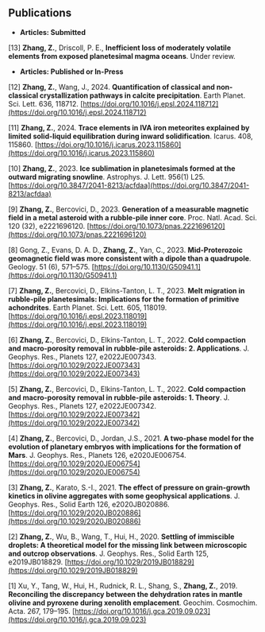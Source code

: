 ## Publications
* **Articles: Submitted**

\[13\] **Zhang, Z.**, Driscoll, P. E., **Inefficient loss of moderately volatile elements from exposed planetesimal
magma oceans**. Under review.

* **Articles: Published or In-Press**

\[12\] **Zhang, Z.**, Wang, J., 2024. **Quantification of classical and non-classical crystallization pathways in calcite precipitation**. Earth Planet. Sci. Lett. 636, 118712. [https://doi.org/10.1016/j.epsl.2024.118712](https://doi.org/10.1016/j.epsl.2024.118712)

\[11\] **Zhang, Z.**, 2024. **Trace elements in IVA iron meteorites explained by limited solid-liquid equilibration
during inward solidification**. Icarus. 408, 115860. [https://doi.org/10.1016/j.icarus.2023.115860](https://doi.org/10.1016/j.icarus.2023.115860)

\[10\] **Zhang, Z.**, 2023. **Ice sublimation in planetesimals formed at the outward migrating snowline**. Astrophys. J. Lett. 956(1) L25. [https://doi.org/10.3847/2041-8213/acfdaa](https://doi.org/10.3847/2041-8213/acfdaa)

\[9\] **Zhang, Z.**, Bercovici, D., 2023. **Generation of a measurable magnetic field in a metal asteroid with a rubble-pile inner core**. Proc. Natl. Acad. Sci. 120 (32), e2221696120. [https://doi.org/10.1073/pnas.2221696120](https://doi.org/10.1073/pnas.2221696120)

\[8\] Gong, Z., Evans, D. A. D., **Zhang, Z.**, Yan, C., 2023. **Mid-Proterozoic geomagnetic field was more consistent with a dipole than a quadrupole**. Geology. 51 (6), 571–575. [https://doi.org/10.1130/G50941.1](https://doi.org/10.1130/G50941.1)

\[7\] **Zhang, Z.**, Bercovici, D., Elkins-Tanton, L. T., 2023. **Melt migration in rubble-pile planetesimals: Implications for the formation of primitive achondrites**. Earth Planet. Sci. Lett. 605, 118019. [https://doi.org/10.1016/j.epsl.2023.118019](https://doi.org/10.1016/j.epsl.2023.118019)

\[6\] **Zhang, Z.**, Bercovici, D., Elkins-Tanton, L. T., 2022. **Cold compaction and macro-porosity removal in rubble-pile asteroids: 2. Applications**. J. Geophys. Res., Planets 127, e2022JE007343. [https://doi.org/10.1029/2022JE007343](https://doi.org/10.1029/2022JE007343)

\[5\] **Zhang, Z.**, Bercovici, D., Elkins-Tanton, L. T., 2022. **Cold compaction and macro-porosity removal in rubble-pile asteroids: 1. Theory**. J. Geophys. Res., Planets 127, e2022JE007342. [https://doi.org/10.1029/2022JE007342](https://doi.org/10.1029/2022JE007342)

\[4\] **Zhang, Z.**, Bercovici, D., Jordan, J.S., 2021. **A two-phase model for the evolution of planetary embryos with implications for the formation of Mars**. J. Geophys. Res., Planets 126, e2020JE006754. [https://doi.org/10.1029/2020JE006754](https://doi.org/10.1029/2020JE006754)

\[3\] **Zhang, Z.**, Karato, S.-I., 2021. **The effect of pressure on grain-growth kinetics in olivine aggregates with some geophysical applications**. J. Geophys. Res., Solid Earth 126, e2020JB020886. [https://doi.org/10.1029/2020JB020886](https://doi.org/10.1029/2020JB020886)

\[2\] **Zhang, Z.**, Wu, B., Wang, T., Hui, H., 2020. **Settling of immiscible droplets: A theoretical model for the missing link between microscopic and outcrop observations**. J. Geophys. Res., Solid Earth 125, e2019JB018829. [https://doi.org/10.1029/2019JB018829](https://doi.org/10.1029/2019JB018829)

\[1\] Xu, Y., Tang, W., Hui, H., Rudnick, R. L., Shang, S., **Zhang, Z.**, 2019. **Reconciling the discrepancy
between the dehydration rates in mantle olivine and pyroxene during xenolith emplacement**. Geochim.
Cosmochim. Acta. 267, 179–195. [https://doi.org/10.1016/j.gca.2019.09.023](https://doi.org/10.1016/j.gca.2019.09.023)





